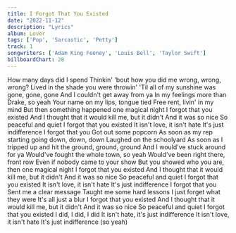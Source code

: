 ```yaml
---
title: I Forgot That You Existed
date: "2022-11-12"
description: "Lyrics"
album: Lover
tags: ['Pop', 'Sarcastic', 'Petty']
track: 1
songwriters: ['Adam King Feeney', 'Louis Bell', 'Taylor Swift']
billboardChart: 28
---
```


How many days did I spend
Thinkin' 'bout how you did me wrong, wrong, wrong?
Lived in the shade you were throwin'
'Til all of my sunshine was gone, gone, gone
And I couldn't get away from ya
In my feelings more than Drake, so yeah
Your name on my lips, tongue tied
Free rent, livin' in my mind
But then something happened one magical night
I forgot that you existed
And I thought that it would kill me, but it didn't
And it was so nice
So peaceful and quiet
I forgot that you existed
It isn't love, it isn't hate
It's just indifference
I forgot that you
Got out some popcorn
As soon as my rep starting going down, down, down
Laughed on the schoolyard
As soon as I tripped up and hit the ground, ground, ground
And I would've stuck around for ya
Would've fought the whole town, so yeah
Would've been right there, front row
Even if nobody came to your show
But you showed who you are, then one magical night
I forgot that you existed
And I thought that it would kill me, but it didn't
And it was so nice
So peaceful and quiet
I forgot that you existed
It isn't love, it isn't hate
It's just indifference
I forgot that you
Sent me a clear message
Taught me some hard lessons
I just forget what they were
It's all just a blur
I forgot that you existed
And I thought that it would kill me, but it didn't
And it was so nice
So peaceful and quiet
I forgot that you existed
I did, I did, I did
It isn't hate, it's just indifference
It isn't love, it isn't hate
It's just indifference (so yeah)